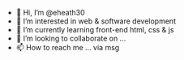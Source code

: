 - 👋 Hi, I’m @eheath30
- 👀 I’m interested in web & software development
- 🌱 I’m currently learning front-end html, css & js
- 💞️ I’m looking to collaborate on ...
- 📫 How to reach me ... via msg

<!---
eheath30/eheath30 is a ✨ special ✨ repository because its `README.md` (this file) appears on your GitHub profile.
You can click the Preview link to take a look at your changes.
--->
